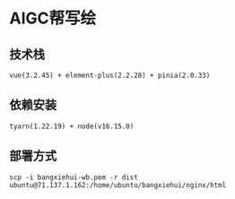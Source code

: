 # AIGC帮写绘

## 技术栈
```
vue(3.2.45) + element-plus(2.2.28) + pinia(2.0.33)
```

## 依赖安装
```
tyarn(1.22.19) + node(v16.15.0)
```

## 部署方式
```
scp -i bangxiehui-wb.pem -r dist ubuntu@71.137.1.162:/home/ubuntu/bangxiehui/nginx/html
```




